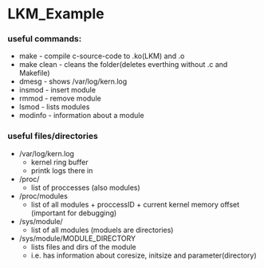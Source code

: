 # LKM_Example


### useful commands:

* make - compile c-source-code to .ko(LKM) and .o
* make clean - cleans the folder(deletes everthing without .c and Makefile)
* dmesg - shows /var/log/kern.log
* insmod - insert module
* rmmod - remove module
* lsmod - lists modules
* modinfo - information about a module

### useful files/directories

* /var/log/kern.log
    * kernel ring buffer
    * printk logs there in
* /proc/
    * list of proccesses (also modules)
* /proc/modules
    * list of all modules + proccessID + current kernel memory offset (important for debugging)
* /sys/module/
    * list of all modules (moduels are directories)
* /sys/module/MODULE_DIRECTORY
    * lists files and dirs of the module
    * i.e. has information about coresize, initsize and parameter(directory)
